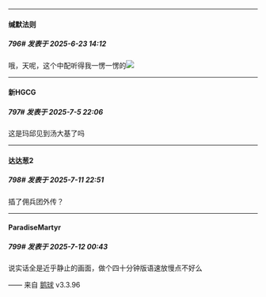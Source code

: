 ﻿
*****

####  缄默法则  
##### 796#       发表于 2025-6-23 14:12

哦，天呢，这个中配听得我一愣一愣的<img src="https://static.stage1st.com/image/smiley/face2017/125.png" referrerpolicy="no-referrer">

*****

####  新HGCG  
##### 797#       发表于 2025-7-5 22:06

这是玛邱见到汤大基了吗

*****

####  达达葱2  
##### 798#       发表于 2025-7-11 22:51

插了佣兵团外传？


*****

####  ParadiseMartyr  
##### 799#       发表于 2025-7-12 00:43

说实话全是近乎静止的画面，做个四十分钟版语速放慢点不好么

—— 来自 [鹅球](https://www.pgyer.com/GcUxKd4w) v3.3.96

